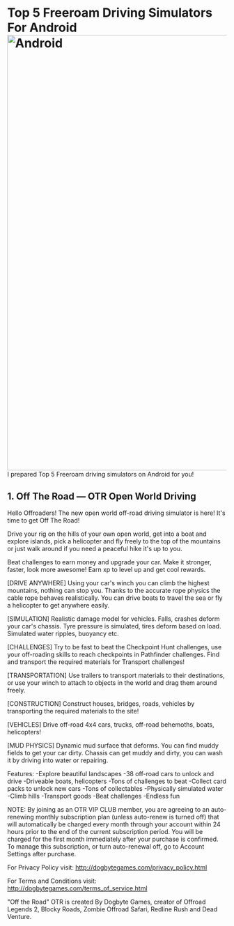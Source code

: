# Top 5 Freeroam Driving Simulators For Android<br><img src="https://encrypted-tbn0.gstatic.com/images?q=tbn:ANd9GcQwagI60b3udBw5e_hyciSqOyDktEqzuUeJxw&usqp=CAU" alt="Android" style="float: left; margin-right: 10px; width: 1000px" />

I prepared Top 5 Freeroam driving simulators on Android for you!

## 1. Off The Road — OTR Open World Driving

Hello Offroaders! The new open world off-road driving simulator is here! It's time to get Off The Road!

Drive your rig on the hills of your own open world, get into a boat and explore islands, pick a helicopter and fly freely to the top of the mountains or just walk around if you need a peaceful hike it's up to you.

Beat challenges to earn money and upgrade your car. Make it stronger, faster, look more awesome!
Earn xp to level up and get cool rewards.


[DRIVE ANYWHERE]
Using your car's winch you can climb the highest mountains, nothing can stop you. Thanks to the accurate rope physics the cable rope behaves realistically. You can drive boats to travel the sea or fly a helicopter to get anywhere easily.

[SIMULATION]
Realistic damage model for vehicles. Falls, crashes deform your car's chassis. Tyre pressure is simulated, tires deform based on load. Simulated water ripples, buoyancy etc.

[CHALLENGES]
Try to be fast to beat the Checkpoint Hunt challenges, use your off-roading skills to reach checkpoints in Pathfinder challenges. Find and transport the required materials for Transport challenges!

[TRANSPORTATION]
Use trailers to transport materials to their destinations, or use your winch to attach to objects in the world and drag them around freely.

[CONSTRUCTION]
Construct houses, bridges, roads, vehicles by transporting the required materials to the site!

[VEHICLES]
Drive off-road 4x4 cars, trucks, off-road behemoths, boats, helicopters!

[MUD PHYSICS]
Dynamic mud surface that deforms. You can find muddy fields to get your car dirty. Chassis can get muddy and dirty, you can wash it by driving into water or repairing.

Features:
-Explore beautiful landscapes
-38 off-road cars to unlock and drive
-Driveable boats, helicopters
-Tons of challenges to beat
-Collect card packs to unlock new cars
-Tons of collectables
-Physically simulated water
-Climb hills
-Transport goods
-Beat challenges
-Endless fun

NOTE: By joining as an OTR VIP CLUB member, you are agreeing to an auto-renewing monthly subscription plan (unless auto-renew is turned off) that will automatically be charged every month through your account within 24 hours prior to the end of the current subscription period. You will be charged for the first month immediately after your purchase is confirmed. To manage this subscription, or turn auto-renewal off, go to Account Settings after purchase.

For Privacy Policy
visit: http://dogbytegames.com/privacy_policy.html

For Terms and Conditions
visit: http://dogbytegames.com/terms_of_service.html

"Off the Road" OTR is created By Dogbyte Games, creator of Offroad Legends 2, Blocky Roads, Zombie Offroad Safari, Redline Rush and Dead Venture.